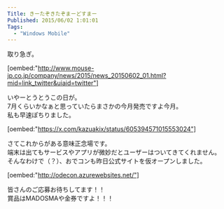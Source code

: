 ```yaml
---
Title: きーたぞきたぞまーどすまー
Published: 2015/06/02 1:01:01
Tags:
  - "Windows Mobile"
---
```

取り急ぎ。  

[oembed:"http://www.mouse-jp.co.jp/company/news/2015/news_20150602_01.html?mid=link_twitter&uiaid=twitter"]

いやーとうとうこの日が。  
7月くらいかなぁと思っていたらまさかの今月発売ですよ今月。  
私も早速ぽちりました。

[oembed:"https://x.com/kazuakix/status/605394571015553024"]

さてこれからがある意味正念場です。  
端末は出てもサービスやアプリが微妙だとユーザーはついてきてくれません。  
そんなわけで（？）、おでコンも昨日公式サイトを仮オープンしました。  

[oembed:"http://odecon.azurewebsites.net/"]

皆さんのご応募お待ちしてます！！  
賞品はMADOSMAや金券ですよ！！！